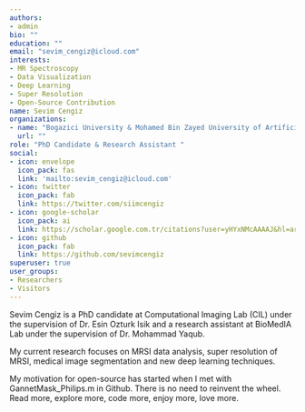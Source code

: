 ```yaml
---
authors:
- admin
bio: ""
education: ""
email: "sevim_cengiz@icloud.com"
interests:
- MR Spectroscopy
- Data Visualization
- Deep Learning
- Super Resolution
- Open-Source Contribution
name: Sevim Cengiz
organizations:
- name: "Bogazici University & Mohamed Bin Zayed University of Artificial Intelligence"
  url: ""
role: "PhD Candidate & Research Assistant "
social:
- icon: envelope
  icon_pack: fas
  link: 'mailto:sevim_cengiz@icloud.com'
- icon: twitter
  icon_pack: fab
  link: https://twitter.com/siimcengiz
- icon: google-scholar
  icon_pack: ai
  link: https://scholar.google.com.tr/citations?user=yHYxNMcAAAAJ&hl=ar&oi=ao
- icon: github
  icon_pack: fab
  link: https://github.com/sevimcengiz
superuser: true
user_groups:
- Researchers
- Visitors
---
```



Sevim Cengiz is a PhD candidate at Computational Imaging Lab (CIL) under the supervision of Dr. Esin Ozturk Isik and a research assistant at BioMedIA Lab under the supervision of Dr. Mohammad Yaqub.

My current research focuses on MRSI data analysis, super resolution of MRSI, medical image segmentation and new deep learning techniques. 

My motivation for open-source has started when I met with GannetMask_Philips.m in Github. 
There is no need to reinvent the wheel. Read more, explore more, code more, enjoy more, love more. 

